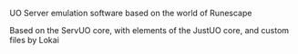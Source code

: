 UO Server emulation software based on the world of Runescape

Based on the ServUO core, with elements of the JustUO core, and custom files by Lokai
